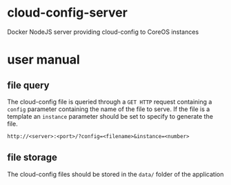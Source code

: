 # cloud-config-server
Docker NodeJS server providing cloud-config to CoreOS instances

# user manual

## file query
The cloud-config file is queried through a `GET HTTP` request containing a `config` parameter containing the name of the file to serve.
If the file is a template an `instance` parameter should be set to specify to generate the file.

`http://<server>:<port>/?config=<filename>&instance=<number>`

## file storage
The cloud-config files should be stored in the `data/` folder of the application
